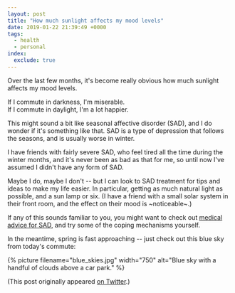 ```yaml
---
layout: post
title: "How much sunlight affects my mood levels"
date: 2019-01-22 21:39:49 +0000
tags:
  - health
  - personal
index:
  exclude: true
---
```


Over the last few months, it's become really obvious how much sunlight affects my mood levels.

If I commute in darkness, I'm miserable. <br/>
If I commute in daylight, I'm a lot happier.

This might sound a bit like seasonal affective disorder (SAD), and I do wonder if it's something like that.
SAD is a type of depression that follows the seasons, and is usually worse in winter.

I have friends with fairly severe SAD, who feel tired all the time during the winter months, and it's never been as bad as that for me, so until now I've assumed I didn't have any form of SAD.

Maybe I do, maybe I don't -- but I can look to SAD treatment for tips and ideas to make my life easier.
In particular, getting as much natural light as possible, and a sun lamp or six.
(I have a friend with a small solar system in their front room, and the effect on their mood is ~noticeable~.)

If any of this sounds familiar to you, you might want to check out [medical advice for SAD](https://www.nhs.uk/conditions/seasonal-affective-disorder-sad/), and try some of the coping mechanisms yourself.

In the meantime, spring is fast approaching -- just check out this blue sky from today's commute:

{%
  picture
  filename="blue_skies.jpg"
  width="750"
  alt="Blue sky with a handful of clouds above a car park."
%}

(This post originally appeared [on Twitter](https://twitter.com/alexwlchan/status/1087646053875240960).)